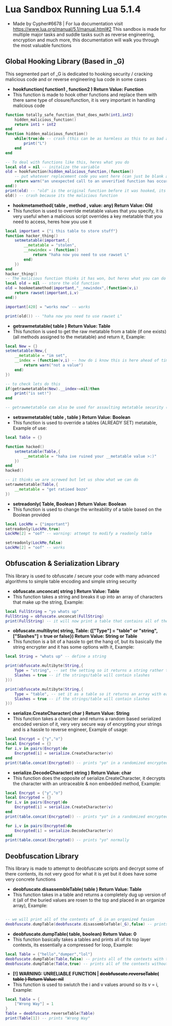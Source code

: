 # Lua Sandbox Running Lua 5.1.4
* Made by Cypher#6678 | For lua documentation visit https://www.lua.org/manual/5.1/manual.html#2
This sandbox is made for multiple major tasks and suddle tasks such as reverse engineering, encryption and much more, this documentation will walk you through the most valuable functions

## Global Hooking Library (Based in _G)
This segmented part of _G is dedicated to hooking security / cracking malicious code and or reverse engineering lua code in some cases

* **hookfunction( function1 , function2 ) Return Value: Function**
* This function is made to hook other functions and replace them with there same type of closure/function, it is very important in handling malicious code
```lua
function totally_safe_function_that_does_math(int1,int2)
	hidden_malicious_function()
	return int1 + int2
end
function hidden_malicious_function()
	while(true)do -- crash (this can be as harmless as this to as bad as an ACE exploit on the sandbox
		print("L")
	end
end

-- To deal with functions like this, heres what you do
local old = nil -- initalize the variable
old = hookfunction(hidden_malicious_function,(function()
	-- put whatever replacement code you want here (can just be blank aswell
	return warn("an unexpected call to an unverified function has occured")
end))
print(old) -- "old" is the original function before it was hooked, its the malicious function basically
old() -- crash because its the malicious function
```

* **hookmetamethod( table , method , value: any) Return Value: Old**
* This function is used to override metatable values that you specify, it is very useful when a malicious script overrides a key metatable that you need to access, heres how you use it
```lua
local important = {"i this table to store stuff"}
function hacker_thing()
	setmetatable(important,{
		__metatable = "stolen",
		__newindex = (function()
			return "haha now you need to use rawset L"
		end)
	})
end
hacker_thing()
-- The malicious function thinks it has won, but heres what you can do to override it
local old = nil -- store the old function 
old = hookmetamethod(important,"__newindex",(function(v,i)
	return rawset(important,i,v)
end))

important[420] = "works now" -- works

print(old()) -- "haha now you need to use rawset L"
```

* **getrawmetatable( table ) Return Value: Table**
* This function is used to get the raw metatable from a table (if one exists) (all methods assigned to the metatable) and return it, Example:
```lua
local New = {}
setmetatable(New,{
	__metatable = "im set",
	__index = (function(v,i) -- how do i know this is here ahead of time?
		return warn("not a value")
	end)
})

-- to check lets do this
if(getrawmetatable(New).__index~=nil)then
	print("is set!")
end

-- getrawmetatable can also be used for assaulting metatable security (similar to hookmetamethod or setrawmetatable
```

* **setrawmetatable( table , table ) Return Value: Boolean**
* This function is used to override a tables (ALREADY SET) metatable, Example of use:
```lua
local Table = {}

function hacked()
	setmetatable(Table,{
		__metatable = "haha ive ruined your __metatable value >:)"
	})
end
hacked()

-- it thinks we are screwed but let us show what we can do
setrawmetatable(Table,{
	__metatable = "get ratioed bozo"
})
```

* **setreadonly( Table, Boolean ) Return Value: Boolean**
* This function is used to change the writeability of a table based on the Boolean provided
```lua
local LockMe = {"important"}
setreadonly(LockMe,true)
LockMe[2] = "oof" -- warning: attempt to modify a readonly table

setreadonly(LockMe,false)
LockMe[2] = "oof" -- works
```

## Obfuscation & Serialization Library
This library is used to obfuscate / secure your code with many advanced algorithms to simple table encoding and simple string security

* **obfuscate.unconcat( string ) Return Value: Table**
* This function takes a string and breaks it up into an array of characters that make up the string, Example:
```lua
local FullString = "yo whats up"
FullString = obfuscate.unconcat(FullString)
print(FullString) -- it will now print a table that contains all of the characters in FullString
```

* **obfuscate.multibyte( string, Table: {["Type"] = "table" or "string", ["Slashes"] = true or false}) Return Value: String or Table**
* This function is a bit of a hassle to get the hang of, but its basically the string encrypter and it has some options with it, Example:
```lua
local String = "whats up" -- define a string

print(obfuscate.multibyte(String,{
	Type = "string", -- set the setting so it returns a string rather then a table of the encrypted chars
	Slashes = true -- if the strings/table will contain slashes
}))

print(obfuscate.multibyte(String,{
	Type = "table", -- set it as a table so it returns an array with each index containing a small string being the encrypted char
	Slashes = true -- if the strings/table will contain slashes
}))
```

* **serialize.CreateCharacter( char ) Return Value: String**
* This function takes a character and returns a random based serialized encoded version of it, very very secure way of encrypting your strings and is a hassle to reverse engineer, Example of usage:
```lua
local Encrypt = {"y","o"}
local Encrypted = {}
for i,v in pairs(Encrypt)do
	Encrypted[i] = serialize.CreateCharacter(v)
end
print(table.concat(Encrypted)) -- prints "yo" in a randomized encrypted form
```

* **serialize.DecodeCharacter( string ) Return Value: char**
* This function does the opposite of serialize.CreateCharacter, it decrypts the character with an untraceable & non embedded method, Example:
```lua
local Encrypt = {"y","o"}
local Encrypted = {}
for i,v in pairs(Encrypt)do
	Encrypted[i] = serialize.CreateCharacter(v)
end
print(table.concat(Encrypted)) -- prints "yo" in a randomized encrypted form

for i,v in pairs(Encrypted)do
	Encrypted[i] = serialize.DecodeCharacter(v)
end
print(table.concat(Encrypted)) -- prints "yo" normally
```

## Deobfuscation Library
This library is made to attempt to deobfuscate scripts and decrypt some of there contents, its not very good for what it is yet but it does have some very concrete functions

* **deobfuscate.disassembleTable( table ) Return Value: Table**
* This function takes in a table and returns a completely dug up version of it (all of the buried values are rosen to the top and placed in an organize array), Example:
```lua

-- we will print all of the contents of _G in an organized fasion
deobfuscate.dumpTable(deobfuscate.disassembleTable(_G),false) -- prints all of _G
```

* **deobfuscate.dumpTable( table, boolean) Return Value: 0**
* This function basically takes a tables and prints all of its top layer contexts, its essentially a compressed for loop, Example:
```lua
local Table = {"hello","dumper","lol"}
deobfuscate.dumpTable(Table,false) -- prints all of the contexts with the index
deobfuscate.dumpTable(Table,true) -- prints all of the contexts without the index
```

* **[!] WARNING: UNRELIABLE FUNCTION | ~~deobfuscate.reverseTable( table ) Return Value: nil~~**
* This function is used to swiutch the i and v values around so its v = i, Example:
```lua
local Table = {
	["Wrong Way"] = 1
}
Table = deobfuscate.reverseTable(Table)
print(Table[1]) -- prints "Wrong Way"
```
